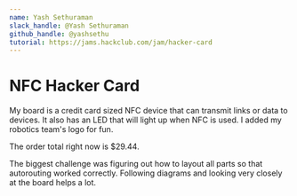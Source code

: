 ```yaml
---
name: Yash Sethuraman
slack_handle: @Yash Sethuraman
github_handle: @yashsethu
tutorial: https://jams.hackclub.com/jam/hacker-card
---
```


# NFC Hacker Card

<!-- Describe your board in 2-3 sentences. What are you making? What will it do? -->
My board is a credit card sized NFC device that can transmit links or data to devices. It also has an LED that will light up when NFC is used. I added my robotics team's logo for fun.

<!-- How much is it going to cost? -->
The order total right now is $29.44.

<!-- Tell us a little bit about your design process. What were some challenges? What helped? ***Totally optional*** -->
The biggest challenge was figuring out how to layout all parts so that autorouting worked correctly. Following diagrams and looking very closely at the board helps a lot.
